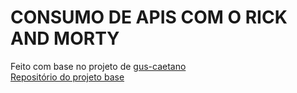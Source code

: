 <h1> CONSUMO DE APIS COM O RICK AND MORTY </h1>

Feito com base no projeto de [gus-caetano](https://github.com/gus-caetano)<br>
[Repositório do projeto base](https://github.com/gus-caetano/rick-and-morty-api)

